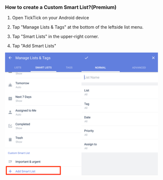 ### How to create a Custom Smart List?(Premium)

1. Open TickTick on your Android device

2. Tap "Manage Lists & Tags" at the bottom of the leftside list menu.

3. Tap "Smart Lists" in the upper-right corner.

4. Tap "Add Smart Lists"

![](../../images/ticktick-android-app/list/Slice%202.png)

